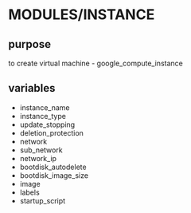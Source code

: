 # MODULES/INSTANCE

## purpose

to create virtual machine - google_compute_instance

## variables

- instance_name
- instance_type
- update_stopping
- deletion_protection
- network
- sub_network
- network_ip
- bootdisk_autodelete
- bootdisk_image_size
- image
- labels
- startup_script
